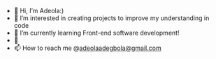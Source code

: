 - 👋 Hi, I’m Adeola:)
- 👀 I’m interested in creating projects to improve my understanding in code
- 🌱 I’m currently learning Front-end software development!
- 💞️
- 📫 How to reach me @adeolaadegbola@gmail.com

<!---
adeolava/adeolava is a ✨ special ✨ repository because its `README.md` (this file) appears on your GitHub profile.
You can click the Preview link to take a look at your changes.
--->
